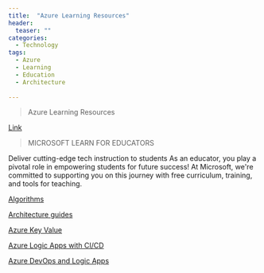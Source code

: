 ```yaml
---
title:  "Azure Learning Resources"
header:
  teaser: ""
categories: 
  - Technology
tags:
  - Azure
  - Learning
  - Education
  - Architecture
 
---
```



> Azure Learning Resources

[Link](https://www.azureschool.io/)

 > MICROSOFT LEARN FOR EDUCATORS

Deliver cutting-edge tech instruction to students
As an educator, you play a pivotal role in empowering students for future success! At Microsoft, we're committed to supporting you on this journey with free curriculum, training, and tools for teaching.

 [Algorithms](https://docs.microsoft.com/en-us/learn/roles/educator/?WT.mc_id=techcom_learn-blog-wwl)


[Architecture guides](https://dotnet.microsoft.com/learn/dotnet/architecture-guides)

[Azure Key Value](https://vincentlauzon.com/2019/11/19/accessing-azure-key-vault-from-within-azure-api-management/)

[Azure Logic Apps with CI/CD](https://medium.com/capgemini-norway/azure-logic-apps-with-ci-cd-30f226b1c234#:~:text=Azure%20Logic%20Apps%20with%20CI/CD%201%20Creating%20the,Setup%20CI/CD%20Pipeline.%20...%204%20Create%20Release.)

[Azure DevOps and Logic Apps](https://www.serverless360.com/blog/azure-devops-and-logic-apps)



